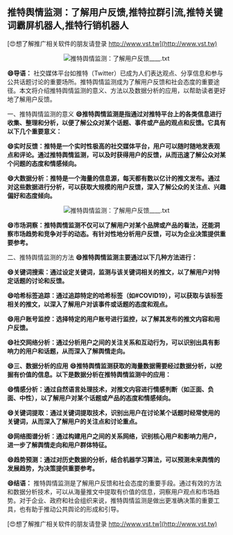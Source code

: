 ## **推特舆情监测：了解用户反馈,推特拉群引流,推特关键词霸屏机器人,推特行销机器人**

[😍想了解推广相关软件的朋友请登录 http://www.vst.tw](http://www.vst.tw)

 <center><img src="https://vst.tw/MP4/tuiguang/png/4.png" alt="推特舆情监测：了解用户反馈____.txt"></center>

**😄导语：**
社交媒体平台如推特（Twitter）已成为人们表达观点、分享信息和参与公共话题讨论的重要场所。推特舆情监测成为了解用户反馈和社会态度的重要途径。本文将介绍推特舆情监测的意义、方法以及数据分析的应用，以帮助读者更好地了解用户反馈。

一、推特舆情监测的意义
**😄推特舆情监测是指通过对推特平台上的各类信息进行收集、整理和分析，以便了解公众对某个话题、事件或产品的观点和反馈。它具有以下几个重要意义：**

**😄实时反馈：推特是一个实时性极高的社交媒体平台，用户可以随时随地发表观点和评论。通过推特舆情监测，可以及时获得用户的反馈，从而迅速了解公众对某个问题的态度和情感倾向。**

**😄大数据分析：推特是一个海量的信息源，每天都有数以亿计的推文发布。通过对这些数据进行分析，可以获取大规模的用户反馈，深入了解公众的关注点、兴趣偏好和态度倾向。**

 <center><img src="https://vst.tw/MP4/tuiguang/png/4.png" alt="推特舆情监测：了解用户反馈____.txt"></center>

**😄市场洞察：推特舆情监测不仅可以了解用户对某个品牌或产品的看法，还能洞察市场趋势和竞争对手的动态。有针对性地分析用户反馈，可以为企业决策提供重要参考。**

二、推特舆情监测的方法
**😄推特舆情监测主要通过以下几种方法进行：**

**😄关键词搜索：通过设定关键词，监测与该关键词相关的推文，以了解用户对特定话题的讨论和反馈。**

**😄哈希标签追踪：通过追踪特定的哈希标签（如#COVID19），可以获取与该标签相关的推文，以深入了解用户对该事件或话题的态度和观点。**

**😄用户账号监控：选择特定的用户账号进行监控，以了解其发布的推文内容和用户反馈。**

**😄社交网络分析：通过分析用户之间的关注关系和互动行为，可以识别出具有影响力的用户和话题，从而深入了解舆情走向。**

**😄三、数据分析的应用**
**😄推特舆情监测获取的海量数据需要经过数据分析，以挖掘有价值的信息。以下是数据分析在推特舆情监测中的应用：**

**😄情感分析：通过自然语言处理技术，对推文内容进行情感判断（如正面、负面、中性），以了解用户对某个话题或产品的态度和情感倾向。**

**😄关键词提取：通过关键词提取技术，识别出用户在讨论某个话题时经常使用的关键词，从而深入了解用户的关注点和讨论重点。**

**😄网络图谱分析：通过构建用户之间的关系网络，识别核心用户和影响力用户，进一步了解舆情走向和用户群体特征。**

**😄趋势预测：通过对历史数据的分析，结合机器学习算法，可以预测未来舆情的发展趋势，为决策提供重要参考。**

**😄结语：**
推特舆情监测是了解用户反馈和社会态度的重要手段。通过有效的方法和数据分析技术，可以从海量推文中提取有价值的信息，洞察用户观点和市场趋势。对于企业、政府和社会组织来说，推特舆情监测是做出更准确决策的重要工具，也有助于推动公共舆论的形成和引导。

[😍想了解推广相关软件的朋友请登录 http://www.vst.tw](http://www.vst.tw)



